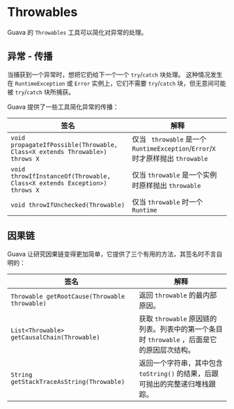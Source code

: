 # Throwables 

Guava 的 `Throwables` 工具可以简化对异常的处理。

## 异常 - 传播

当捕获到一个异常时，想把它扔给下一个一个 `try`/`catch` 块处理。
这种情况发生在 `RuntimeException` 或 `Error` 实例上，它们不需要 `try`/`catch` 块，但无意间可能被 `try`/`catch` 块所捕获。

Guava 提供了一些工具简化异常的传播：

| 签名                                                                         | 解释                                                                    |
|----------------------------------------------------------------------------|-----------------------------------------------------------------------|
| `void propagateIfPossible(Throwable, Class<X extends Throwable>) throws X` | 仅当 ` throwable` 是一个 `RuntimeException`/`Error`/`X` 时才原样抛出 `throwable` |
| `void throwIfInstanceOf(Throwable, Class<X extends Exception>) throws X`   | 仅当 `throwable` 是一个实例时原样抛出 `throwable`                                 |
| `void throwIfUnchecked(Throwable)`                                         | 仅当 `throwable` 时一个 `Runtime`                                          |

## 因果链

Guava 让研究因果链变得更加简单，它提供了三个有用的方法，其签名时不言自明的：

| 签名                                            | 解释                                                         |
|-----------------------------------------------|------------------------------------------------------------|
| `Throwable getRootCause(Throwable throwable)` | 返回 `throwable` 的最内部原因。                                     |
| `List<Throwable> getCausalChain(Throwable)`   | 获取 `throwable` 原因链的列表。列表中的第一个条目时 `throwable` ，后面是它的原因层次结构。 |
| `String getStackTraceAsString(Throwable)`     | 返回一个字符串，其中包含 `toString()` 的结果，后跟可抛出的完整递归堆栈跟踪。              |
